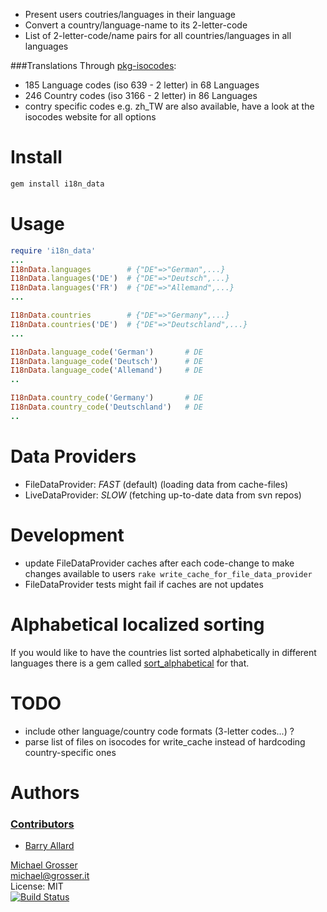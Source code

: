  - Present users coutries/languages in their language
 - Convert a country/language-name to its 2-letter-code
 - List of 2-letter-code/name pairs for all countries/languages in all languages

###Translations
Through [pkg-isocodes](http://git.debian.org/?p=iso-codes/iso-codes.git):

 - 185 Language codes (iso 639 - 2 letter) in 68 Languages
 - 246 Country codes (iso 3166 - 2 letter) in 86 Languages
 - contry specific codes e.g. zh_TW are also available, have a look at the isocodes website for all options

Install
=======

```Bash
gem install i18n_data
```

Usage
=====

```Ruby
require 'i18n_data'
...
I18nData.languages        # {"DE"=>"German",...}
I18nData.languages('DE')  # {"DE"=>"Deutsch",...}
I18nData.languages('FR')  # {"DE"=>"Allemand",...}
...

I18nData.countries        # {"DE"=>"Germany",...}
I18nData.countries('DE')  # {"DE"=>"Deutschland",...}
...

I18nData.language_code('German')       # DE
I18nData.language_code('Deutsch')      # DE
I18nData.language_code('Allemand')     # DE
..

I18nData.country_code('Germany')       # DE
I18nData.country_code('Deutschland')   # DE
..
```

Data Providers
==============
 - FileDataProvider: _FAST_ (default) (loading data from cache-files)
 - LiveDataProvider: _SLOW_ (fetching up-to-date data from svn repos)

Development
=======
 - update FileDataProvider caches after each code-change to make changes available to users `rake write_cache_for_file_data_provider`
 - FileDataProvider tests might fail if caches are not updates

Alphabetical localized sorting
==============================
If you would like to have the countries list sorted alphabetically in different languages there is a gem called  [sort_alphabetical](https://github.com/grosser/sort_alphabetical) for that.

TODO
====
 - include other language/country code formats (3-letter codes...) ?
 - parse list of files on isocodes for write_cache instead of hardcoding country-specific ones

Authors
=======

### [Contributors](https://github.com/grosser/i18n_data/contributors)
 - [Barry Allard](https://github.com/steakknife)

[Michael Grosser](http://grosser.it)<br/>
michael@grosser.it<br/>
License: MIT<br/>
[![Build Status](https://travis-ci.org/grosser/i18n_data.png)](https://travis-ci.org/grosser/i18n_data)

